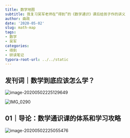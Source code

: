 ```yaml
---
title: 数学地图
subtitle: 我复习吴军老师在“得到”的《数学通识》课后给孩子作的讲义
author: 曲政
date: '2020-05-02'
slug: math-map
tags:
- 数学
- 吴军
categories:
- 得到
- 研读笔记
typora-root-url: ../../static
---
```


## 发刊词｜数学到底应该怎么学？

![image-20200502225129649](/images/2020-05-02-%E6%95%B0%E5%AD%A6%E5%9C%B0%E5%9B%BE//image-20200502225129649.png)

![IMG_0290](/images/2020-05-02-%E6%95%B0%E5%AD%A6%E5%9C%B0%E5%9B%BE/IMG_0290.JPG)

## 01｜导论：数学通识课的体系和学习攻略

![image-20200502225055476](/images/2020-05-02-%E6%95%B0%E5%AD%A6%E5%9C%B0%E5%9B%BE//image-20200502225055476.png)